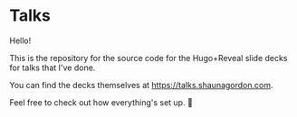 # Talks

Hello!

This is the repository for the source code for the Hugo+Reveal slide decks for talks that I've done.

You can find the decks themselves at https://talks.shaunagordon.com.

Feel free to check out how everything's set up. 🙂
